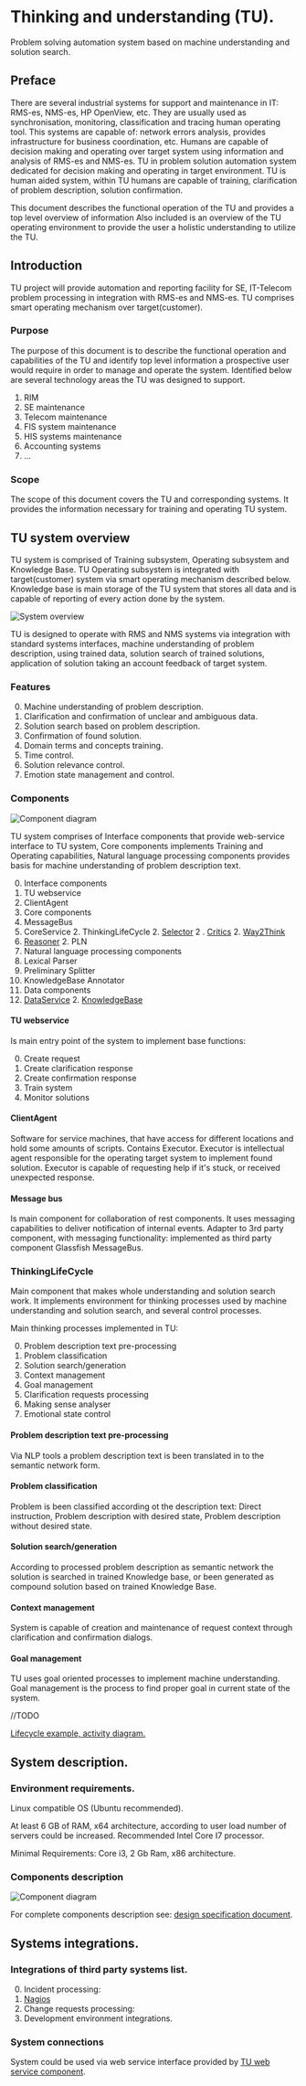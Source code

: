 # Thinking and understanding (TU).
Problem solving automation system based on machine understanding and solution search.

## Preface

There are several industrial systems for support and maintenance in IT: RMS-es,  NMS-es, HP OpenView, etc.
They are usually used as synchronisation, monitoring, classification and tracing human operating tool.
This systems are capable of: network errors analysis, provides infrastructure for business coordination, etc.
Humans are capable of decision making and operating over target system using information and analysis of RMS-es and NMS-es.
TU in problem solution automation system dedicated for decision making and operating in target environment.
TU is human aided system, within TU humans are capable of training, clarification of problem description, solution confirmation.


This document describes the functional operation of the TU and provides a top level overview of information Also included
is an overview of the TU operating environment to provide the user a holistic understanding to utilize the TU.

## Introduction

TU project will provide automation and reporting facility for SE, IT-Telecom problem processing in integration with RMS-es and NMS-es.
TU comprises smart operating mechanism over target(customer).

### Purpose

The purpose of this document is to describe the functional operation and capabilities of the TU and identify top level information a prospective user would require in
order to manage and operate the system. Identified below are several technology areas the TU was designed to support.

 1. RIM
 1. SE maintenance
   2. Telecom maintenance
   2. FIS system maintenance
   2. HIS systems maintenance
 1. Accounting systems
 1. ...

### Scope

The scope of this document covers the TU and corresponding systems. It provides the information necessary for training and operating TU system.

## TU system overview

TU system is comprised of Training subsystem, Operating subsystem and Knowledge Base. TU Operating subsystem is integrated with target(customer) system
via smart operating mechanism described below. Knowledge base is main storage of the TU system that stores all data and is capable of reporting of every
action done by the system.

![System overview](https://github.com/development-team/2/raw/master/doc/design-specification/uml/images/system-overview.png)

TU is designed to operate with RMS and NMS systems via integration with standard systems interfaces, machine understanding of problem description,
using trained data, solution search of trained solutions, application of solution taking an account feedback of target system.

### Features

 0. Machine understanding of problem description.
 0. Clarification and confirmation of unclear and ambiguous data.
 0. Solution search based on problem description.
 0. Confirmation of found solution.
 0. Domain terms and concepts training.
 0. Time control.
 0. Solution relevance control.
 0. Emotion state management and control.

### Components

![Component diagram](https://github.com/development-team/2/raw/master/doc/design-specification/uml/images/Component.png)

TU system comprises of Interface components that provide web-service interface to TU system, Core components implements Training and Operating capabilities,
Natural language processing components provides basis for machine understanding of problem description text.

 0. Interface components
   1. TU webservice
   1. ClientAgent
 0. Core components
   1. MessageBus
   1. CoreService
     2. ThinkingLifeCycle
     2. [Selector](selector.md)
     2 . [Critics](critics.md)
     2. [Way2Think](way2Think.md)
   1. [Reasoner](reasoner.md)
     2. PLN
 0. Natural language processing components
   1. Lexical Parser
   1. Preliminary Splitter
   1. KnowledgeBase Annotator
 0. Data components
   1. [DataService](data-services.md)
     2. [KnowledgeBase](knowledge-base.md)


#### TU webservice
Is main entry point of the system to implement base functions:

 0. Create request
 0. Create clarification response
 0. Create confirmation response
 0. Train system
 0. Monitor solutions

#### ClientAgent

Software for service machines, that have access for different locations and hold some amounts of scripts. Contains Executor.
Executor is intellectual agent responsible for the operating target system to implement found solution.
Executor is capable of requesting help if it's stuck, or received unexpected response.

#### Message bus

Is main component for collaboration of rest components. It uses messaging capabilities to deliver notification of internal events.
Adapter to 3rd party component, with messaging functionality: implemented as third party component Glassfish MessageBus.

### ThinkingLifeCycle

Main component that makes whole understanding and solution search work. It implements environment for thinking processes used by
machine understanding and solution search, and several control processes.

Main thinking processes implemented in TU:

 0. Problem description text pre-processing
 0. Problem classification
 0. Solution search/generation
 0. Context management
 0. Goal management
 0. Clarification requests processing
 0. Making sense analyser
 0. Emotional state control

#### Problem description text pre-processing

Via NLP tools a problem description text is been translated in to the semantic network form.

#### Problem classification

Problem is been classified according ot the description text: Direct instruction, Problem description with desired state, Problem description without desired state.

#### Solution search/generation

According to processed problem description as semantic network the solution is searched in trained Knowledge base, or been generated as compound solution based on
trained Knowledge Base.

#### Context management

System is capable of creation and maintenance of request context through clarification and confirmation dialogs.

#### Goal management

TU uses goal oriented processes to implement machine understanding. Goal management is the process to find proper goal in current state of the system.

//TODO

[Lifecycle example, activity diagram.](https://github.com/development-team/2/blob/master/doc/design-specification/lifecycle-activity.md)

## System description.

### Environment requirements.

Linux compatible OS (Ubuntu recommended).

At least 6 GB of RAM, x64 architecture, according to user load number of servers could be increased. Recommended Intel Core I7 processor.

Minimal Requirements: Core i3, 2 Gb Ram, x86 architecture.

### Components description

![Component diagram](https://github.com/development-team/2/raw/master/doc/design-specification/uml/images/Component.png)

For complete components description see: [design specification document](https://github.com/development-team/2/blob/master/doc/design-specification/design-specification.md#component-diagram).

## Systems integrations.

### Integrations of third party systems list.

 0. Incident processing:
   1. [Nagios](http://www.nagios.org/)
 0. Change requests processing:
   1. Development environment integrations.

### System connections

System could be used via web service interface provided by [TU web service component](https://github.com/development-team/2/blob/master/doc/design-specification/tu-web-service.md).



